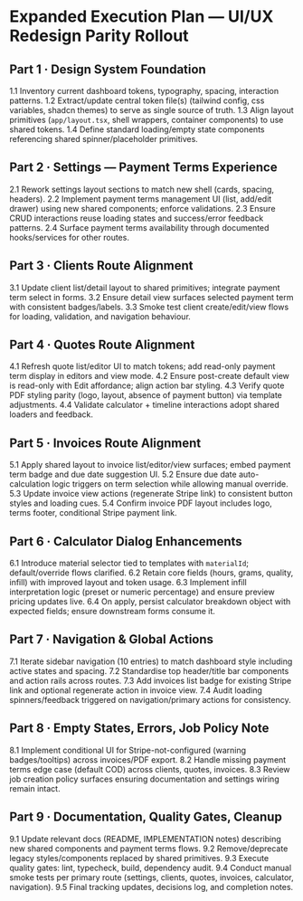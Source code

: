 # Expanded Execution Plan — UI/UX Redesign Parity Rollout

## Part 1 · Design System Foundation
1.1 Inventory current dashboard tokens, typography, spacing, interaction patterns.
1.2 Extract/update central token file(s) (tailwind config, css variables, shadcn themes) to serve as single source of truth.
1.3 Align layout primitives (`app/layout.tsx`, shell wrappers, container components) to use shared tokens.
1.4 Define standard loading/empty state components referencing shared spinner/placeholder primitives.

## Part 2 · Settings — Payment Terms Experience
2.1 Rework settings layout sections to match new shell (cards, spacing, headers).
2.2 Implement payment terms management UI (list, add/edit drawer) using new shared components; enforce validations.
2.3 Ensure CRUD interactions reuse loading states and success/error feedback patterns.
2.4 Surface payment terms availability through documented hooks/services for other routes.

## Part 3 · Clients Route Alignment
3.1 Update client list/detail layout to shared primitives; integrate payment term select in forms.
3.2 Ensure detail view surfaces selected payment term with consistent badges/labels.
3.3 Smoke test client create/edit/view flows for loading, validation, and navigation behaviour.

## Part 4 · Quotes Route Alignment
4.1 Refresh quote list/editor UI to match tokens; add read-only payment term display in editors and view mode.
4.2 Ensure post-create default view is read-only with Edit affordance; align action bar styling.
4.3 Verify quote PDF styling parity (logo, layout, absence of payment button) via template adjustments.
4.4 Validate calculator + timeline interactions adopt shared loaders and feedback.

## Part 5 · Invoices Route Alignment
5.1 Apply shared layout to invoice list/editor/view surfaces; embed payment term badge and due date suggestion UI.
5.2 Ensure due date auto-calculation logic triggers on term selection while allowing manual override.
5.3 Update invoice view actions (regenerate Stripe link) to consistent button styles and loading cues.
5.4 Confirm invoice PDF layout includes logo, terms footer, conditional Stripe payment link.

## Part 6 · Calculator Dialog Enhancements
6.1 Introduce material selector tied to templates with `materialId`; default/override flows clarified.
6.2 Retain core fields (hours, grams, quality, infill) with improved layout and token usage.
6.3 Implement infill interpretation logic (preset or numeric percentage) and ensure preview pricing updates live.
6.4 On apply, persist calculator breakdown object with expected fields; ensure downstream forms consume it.

## Part 7 · Navigation & Global Actions
7.1 Iterate sidebar navigation (10 entries) to match dashboard style including active states and spacing.
7.2 Standardise top header/title bar components and action rails across routes.
7.3 Add invoices list badge for existing Stripe link and optional regenerate action in invoice view.
7.4 Audit loading spinners/feedback triggered on navigation/primary actions for consistency.

## Part 8 · Empty States, Errors, Job Policy Note
8.1 Implement conditional UI for Stripe-not-configured (warning badges/tooltips) across invoices/PDF export.
8.2 Handle missing payment terms edge case (default COD) across clients, quotes, invoices.
8.3 Review job creation policy surfaces ensuring documentation and settings wiring remain intact.

## Part 9 · Documentation, Quality Gates, Cleanup
9.1 Update relevant docs (README, IMPLEMENTATION notes) describing new shared components and payment terms flows.
9.2 Remove/deprecate legacy styles/components replaced by shared primitives.
9.3 Execute quality gates: lint, typecheck, build, dependency audit.
9.4 Conduct manual smoke tests per primary route (settings, clients, quotes, invoices, calculator, navigation).
9.5 Final tracking updates, decisions log, and completion notes.

